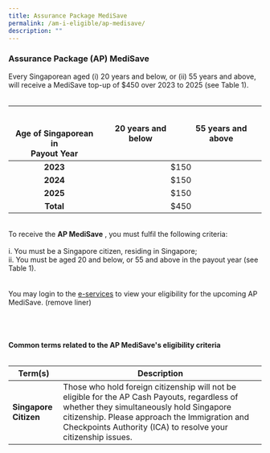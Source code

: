 ```yaml
---
title: Assurance Package MediSave
permalink: /am-i-eligible/ap-medisave/
description: ""
---
```

### Assurance Package (AP) MediSave ###
Every Singaporean aged (i) 20 years and below, or (ii) 55 years and above, will receive a MediSave top-up of $450 over 2023 to 2025 (see Table 1). 
<br><br>
<table>
<thead>
  <tr>
    <th style="text-align:center; vertical-align:middle" rowspan="2"><br><br>Age of Singaporean in <br>Payout Year</th>
		<th style="text-align:center; vertical-align:middle" rowspan="2">20 years and below</th>
  </tr>
  <tr>
    <th style="text-align:center; vertical-align:middle"rowspan="2">55 years and above<br></th>
  </tr>
</thead>
<tbody>
  <tr>
		<td style="text-align:center; vertical-align:middle"><b>2023</b></td>
    <td colspan="2" style="text-align:center; vertical-align:middle">$150</td>
  </tr>
	  <tr>
    <td style="text-align:center; vertical-align:middle"><b>2024</b></td>
     <td colspan="2" style="text-align:center; vertical-align:middle">$150</td>
  </tr>
	  <tr>
    <td style="text-align:center; vertical-align:middle"><b>2025</b></td>
    <td colspan="2" style="text-align:center; vertical-align:middle">$150</td>
  </tr>
	  <tr>
    <td style="text-align:center; vertical-align:middle"><b>Total</b></td>
    <td colspan="2" style="text-align:center; vertical-align:middle">$450</td> 
 </tr>	  <tr> </tr>	
  </tbody>
</table><br>
To receive the <b>AP MediSave</b> , you must fulfil the following criteria:<br><br>
i. You must be a Singapore citizen, residing in Singapore;<br>
ii. You must be aged 20 and below, or 55 and above in the payout year (see Table 1).<br>
<br><br>
You may login to the <a href="https://www.govpayouts.gov.sg/cds/gstv/login" class="hyperlink">e-services</a> to view your eligibility for the upcoming AP MediSave. (remove liner)<br><br><br>
<br><br>
<b>Common terms related to the AP MediSave's eligibility criteria</b><br><br>
<table>
<thead>
  <tr>
		<th style="width:20%"><b>Term(s)</b></th>
		<th><b>Description</b></th>
  </tr>
</thead>
<tbody>
  <tr>
		<td><b>Singapore Citizen</b></td>
    <td>Those who hold foreign citizenship will not be eligible for the AP Cash Payouts, regardless of whether they simultaneously hold Singapore citizenship. Please approach the Immigration and Checkpoints Authority (ICA) to resolve your citizenship issues.</td>
  </tr>
</tbody>
</table>